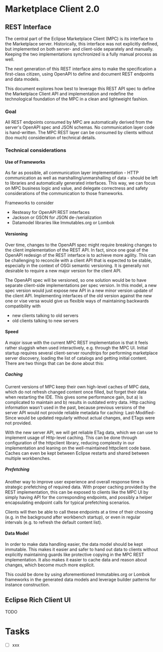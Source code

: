 # Marketplace Client 2.0

## REST Interface

The central part of the Eclipse Marketplace Client (MPC) is its interface to the Marketplace server. Historically, this interface was not explicitly defined, but implemented on both server- and client-side separately and manually. Keeping the two implementations synchronized is a fully manual process as well.

The next generation of this REST interface aims to make the specification a first-class citizen, using OpenAPI to define and document REST endpoints and data models.

This document explores how best to leverage this REST API spec to define the Marketplace Client API and implementation and redefine the technological foundation of the MPC in a clean and lightweight fashion.

### Goal

All REST endpoints consumed by MPC are automatically derived from the server's OpenAPI spec and JSON schemas. No communication layer code is hand-written. The MPC REST layer can be consumed by clients without (too much) consideration of technical details.

### Technical considerations

#### Use of Frameworks
As far as possible, all communication layer implementation - HTTP communication as well as marshalling/unmarshalling of data - should be left to libraries and automatically generated interfaces. This way, we can focus on MPC business logic and value, and delegate correctness and safety considerations of the communication to those frameworks.

Frameworks to consider
- Resteasy for OpenAPI REST interfaces
- Jackson or GSON for JSON de-/serialization
- Datamodel libraries like Immutables.org or Lombok

#### Versioning

Over time, changes to the OpenAPI spec might require breaking changes to the client implementation of the REST API. In fact, since one goal of the OpenAPI redesign of the REST interface is to achieve more agility. This can be challenging to reconcile with a client API that is expected to be stable, especially in the context of OSGi semantic versioning. It is generally not desirable to require a new major version for the client API.

The OpenAPI spec will be versioned, so one solution would be to have separate client-side implementations per spec version. In this model, a new spec version would just expose new API in a new minor version update of the client API. Implementing interfaces of the old version against the new one or vise versa would give us flexible ways of maintaining backwards compatibility with 
- new clients talking to old servers
- old clients talking to new servers

#### Speed

A major issue with the current MPC REST implementation is that it feels rather sluggish when used interactively, e.g. through the MPC UI. Initial startup requires several client-server roundtrips for performing marketplace server discovery, loading the list of catalogs and getting initial content. There are two things that can be done about this:

##### Caching

Current versions of MPC keep their own high-level caches of MPC data, which do not refresh changed content once filled, but forget their data when restarting the IDE. This gives some performance gain, but a) is complicated to maintain and b) results in outdated entry data. Http caching information wasn't used in the past, because previous versions of the server API would not provide reliable metadata for caching: Last-Modified-Since would be updated regularly without actual changes, and ETags were not provided.

With the new server API, we will get reliable ETag data, which we can use to implement usage of Http-level caching. This can be done through configuration of the httpclient library, reducing complexity in our implementation and leaning on the well-maintained httpclient code base. Caches can even be kept between Eclipse restarts and shared between multiple workbenches.

##### Prefetching

Another way to improve user experience and overall response time is strategic prefetching of required data. With proper caching provided by the REST implementation, this can be exposed to clients like the MPC UI by simply having API for the corresponding endpoints, and possibly a helper encapsulating endpoint calls for typical prefetching scenarios. 

Clients will then be able to call these endpoints at a time of their choosing (e.g. in the background after workbench startup), or even in regular intervals (e.g. to refresh the default content list).

#### Data Model

In order to make data handling easier, the data model should be kept immutable. This makes it easier and safer to hand out data to clients without explicitly maintaining guards like protective copying in the MPC REST implementation. It also makes it easier to cache data and reason about changes, which become much more explicit.

This could be done by using aforementioned Immutables.org or Lombok frameworks in the generated data models and leverage builder patterns for instance construction.

## Eclipse Rich Client UI

TODO

# Tasks

- [ ] xxx
